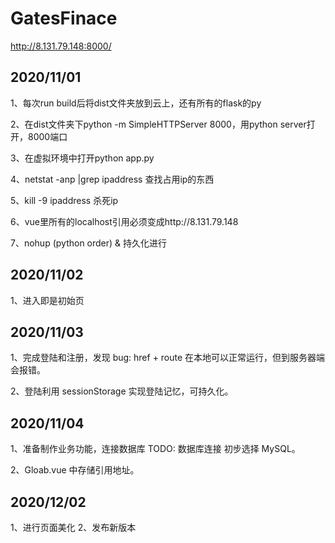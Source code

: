 # GatesFinace

http://8.131.79.148:8000/

## 2020/11/01

1、每次run build后将dist文件夹放到云上，还有所有的flask的py

2、在dist文件夹下python -m SimpleHTTPServer 8000，用python server打开，8000端口

3、在虚拟环境中打开python app.py

4、netstat -anp |grep ipaddress 查找占用ip的东西

5、kill -9 ipaddress 杀死ip

6、vue里所有的localhost引用必须变成http://8.131.79.148

7、nohup (python order) & 持久化进行

## 2020/11/02

1、进入即是初始页

## 2020/11/03

1、完成登陆和注册，发现 bug: href + route 在本地可以正常运行，但到服务器端会报错。

2、登陆利用 sessionStorage 实现登陆记忆，可持久化。

## 2020/11/04

1、准备制作业务功能，连接数据库
TODO: 数据库连接 初步选择 MySQL。

2、Gloab.vue 中存储引用地址。

## 2020/12/02
1、进行页面美化
2、发布新版本


